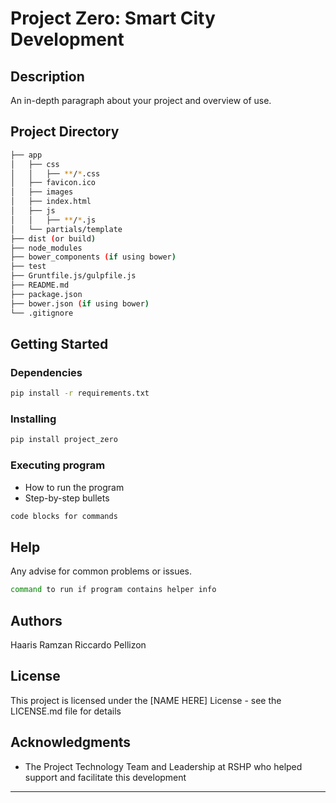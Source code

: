 # Project Zero: Smart City Development

## Description
An in-depth paragraph about your project and overview of use.

## Project Directory
```bash
├── app
│   ├── css
│   │   ├── **/*.css
│   ├── favicon.ico
│   ├── images
│   ├── index.html
│   ├── js
│   │   ├── **/*.js
│   └── partials/template
├── dist (or build)
├── node_modules
├── bower_components (if using bower)
├── test
├── Gruntfile.js/gulpfile.js
├── README.md
├── package.json
├── bower.json (if using bower)
└── .gitignore
```

## Getting Started

### Dependencies
```bash
pip install -r requirements.txt
```

### Installing
```bash
pip install project_zero
```

### Executing program

* How to run the program
* Step-by-step bullets
```bash
code blocks for commands
```

## Help
Any advise for common problems or issues.
```bash
command to run if program contains helper info
```

## Authors
Haaris Ramzan
Riccardo Pellizon

## License
This project is licensed under the [NAME HERE] License - see the LICENSE.md file for details

## Acknowledgments
* The Project Technology Team and Leadership at RSHP who helped support and facilitate this development

---


